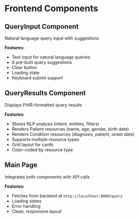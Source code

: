 # Frontend Components

## QueryInput Component
Natural language query input with suggestions

**Features:**
- Text input for natural language queries
- 8 pre-built query suggestions
- Clear button
- Loading state
- Keyboard submit support

## QueryResults Component
Displays FHIR-formatted query results

**Features:**
- Shows NLP analysis (intent, entities, filters)
- Renders Patient resources (name, age, gender, birth date)
- Renders Condition resources (diagnosis, patient, onset date)
- Supports multiple resource types
- Grid layout for cards
- Color-coded by resource type

## Main Page
Integrates both components with API calls

**Features:**
- Fetches from backend at `http://localhost:8000/query`
- Loading states
- Error handling
- Clean, responsive layout
